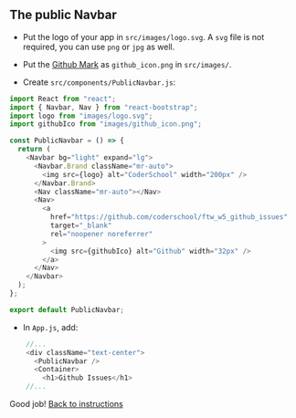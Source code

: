 ## The public Navbar

* Put the logo of your app in `src/images/logo.svg`. A `svg` file is not required, you can use `png` or `jpg` as well. 

* Put the [Github Mark](https://github.com/logos) as `github_icon.png` in `src/images/`.

* Create `src/components/PublicNavbar.js`:

```javascript
import React from "react";
import { Navbar, Nav } from "react-bootstrap";
import logo from "images/logo.svg";
import githubIco from "images/github_icon.png";

const PublicNavbar = () => {
  return (
    <Navbar bg="light" expand="lg">
      <Navbar.Brand className="mr-auto">
        <img src={logo} alt="CoderSchool" width="200px" />
      </Navbar.Brand>
      <Nav className="mr-auto"></Nav>
      <Nav>
        <a
          href="https://github.com/coderschool/ftw_w5_github_issues"
          target="_blank"
          rel="noopener noreferrer"
        >
          <img src={githubIco} alt="Github" width="32px" />
        </a>
      </Nav>
    </Navbar>
  );
};

export default PublicNavbar;
```

* In `App.js`, add:

```javascript
    //...
    <div className="text-center">
      <PublicNavbar />
      <Container>
        <h1>Github Issues</h1>
    //...
```


Good job! [Back to instructions](../README.md)